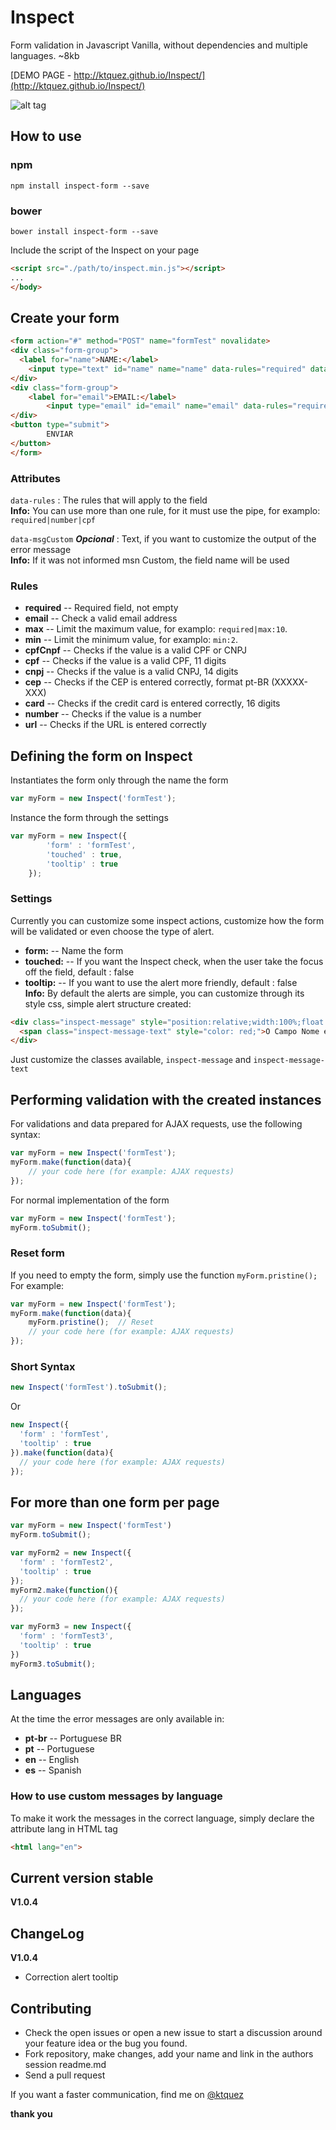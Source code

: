 # Inspect
Form validation in Javascript Vanilla, without dependencies and multiple languages. ~8kb

[DEMO PAGE - http://ktquez.github.io/Inspect/](http://ktquez.github.io/Inspect/)

![alt tag](https://cloud.githubusercontent.com/assets/8084606/13711641/6b5a910e-e79e-11e5-927f-b38ee3f9a0e7.gif)

## How to use
### npm
```shell
npm install inspect-form --save
```

### bower
```shell
bower install inspect-form --save
```

Include the script of the Inspect on your page
```html
<script src="./path/to/inspect.min.js"></script>
...
</body>
```

## Create your form
```html
<form action="#" method="POST" name="formTest" novalidate>
<div class="form-group">
  <label for="name">NAME:</label>
	<input type="text" id="name" name="name" data-rules="required" data-msgCustom="Fullname">
</div>
<div class="form-group">
	<label for="email">EMAIL:</label>
		<input type="email" id="email" name="email" data-rules="required|email" data-msgCustom="Email">
</div>
<button type="submit">
		ENVIAR
</button>
</form>
```

### Attributes
`` data-rules `` : The rules that will apply to the field<br>
**Info:** You can use more than one rule, for it must use the pipe, for examplo: `` required|number|cpf ``

`` data-msgCustom `` ***Opcional*** : Text, if you want to customize the output of the error message<br>
**Info:** If it was not informed msn Custom, the field name will be used

### Rules
* **required** -- Required field, not empty <br>
* **email** -- Check a valid email address
* **max** -- Limit the maximum value, for examplo: `` required|max:10 ``. 
* **min** -- Limit the minimum value, for examplo: `` min:2 ``.
* **cpfCnpf** -- Checks if the value is a valid CPF or CNPJ
* **cpf** -- Checks if the value is a valid CPF, 11 digits
* **cnpj** -- Checks if the value is a valid CNPJ, 14 digits
* **cep** -- Checks if the CEP is entered correctly, format pt-BR (XXXXX-XXX)
* **card** -- Checks if the credit card is entered correctly, 16 digits
* **number** -- Checks if the value is a number
* **url** --  Checks if the URL is entered correctly

## Defining the form on Inspect
Instantiates the form only through the name the form
```js
var myForm = new Inspect('formTest');
```

Instance the form through the settings
```js
var myForm = new Inspect({
		'form' : 'formTest',
		'touched' : true,
		'tooltip' : true
	});
```

### Settings
Currently you can customize some inspect actions, customize how the form will be validated or even choose the type of alert.

* **form:** -- Name the form
* **touched:** -- If you want the Inspect check, when the user take the focus off the field, default : false
* **tooltip:** -- If you want to use the alert more friendly, default : false
<br>**Info:** By default the alerts are simple, you can customize through its style css, simple alert structure created:
```html
<div class="inspect-message" style="position:relative;width:100%;float:left;">
  <span class="inspect-message-text" style="color: red;">O Campo Nome é obrigatório</span>
</div>
```
Just customize the classes available, ``inspect-message`` and ``inspect-message-text``

## Performing validation with the created instances
For validations and data prepared for AJAX requests, use the following syntax:
```js
var myForm = new Inspect('formTest');
myForm.make(function(data){
	// your code here (for example: AJAX requests)
});
```

For normal implementation of the form
```js
var myForm = new Inspect('formTest');
myForm.toSubmit();
```

### Reset form
If you need to empty the form, simply use the function `` myForm.pristine(); ``
For example:
```js
var myForm = new Inspect('formTest');
myForm.make(function(data){
	myForm.pristine();	// Reset 
	// your code here (for example: AJAX requests)
});
```

### Short Syntax
```js
new Inspect('formTest').toSubmit();
```
Or
```js
new Inspect({
  'form' : 'formTest',
  'tooltip' : true
}).make(function(data){
  // your code here (for example: AJAX requests)
});
```

## For more than one form per page
```js
var myForm = new Inspect('formTest')
myForm.toSubmit();

var myForm2 = new Inspect({
  'form' : 'formTest2',
  'tooltip' : true
});
myForm2.make(function(){
  // your code here (for example: AJAX requests)
});

var myForm3 = new Inspect({
  'form' : 'formTest3',
  'tooltip' : true
})
myForm3.toSubmit();
```

## Languages
At the time the error messages are only available in:
* **pt-br** -- Portuguese BR
* **pt** -- Portuguese
* **en** -- English
* **es** -- Spanish

### How to use custom messages by language
To make it work the messages in the correct language, simply declare the attribute lang in HTML tag
```html
<html lang="en">
```

## Current version stable
**V1.0.4**

## ChangeLog

**V1.0.4**
 - Correction alert tooltip 

## Contributing
- Check the open issues or open a new issue to start a discussion around your feature idea or the bug you found.
- Fork repository, make changes, add your name and link in the authors session readme.md
- Send a pull request

If you want a faster communication, find me on [@ktquez](https://twitter.com/ktquez)

**thank you**
